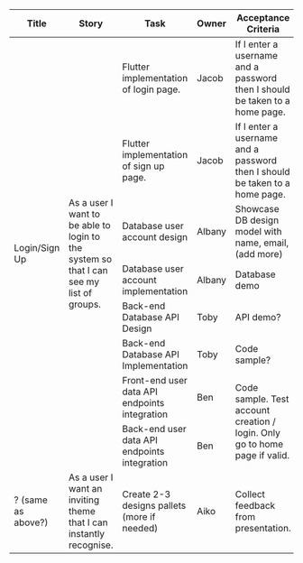 
<table>
  <thead>
    <tr>
      <th>Title</th>
      <th>Story</th>
      <th>Task</th>
      <th>Owner</th>
      <th>Acceptance Criteria</th>
      <th>Progress</th>
    </tr>
  </thead>
  <tbody>
    <tr>
      <td rowspan=8>Login/Sign Up</td>
      <td rowspan=8>As a user I want to be able to login to the system so that I can see my list of groups.</td>
      <td>Flutter implementation of login page.</td>
      <td>Jacob</td>
      <td>If I enter a username and a password then I should be taken to a home page.</td>
      <td>?</td>
    </tr>
    <tr>
      <td>Flutter implementation of sign up page.</td>
      <td>Jacob</td>
      <td>If I enter a username and a password then I should be taken to a home page.</td>
      <td>?</td>
    </tr>
    <tr>
      <td>Database user account design</td>
      <td>Albany</td>
      <td>Showcase DB design model with name, email, (add more)</td>
      <td>?</td>
    </tr>
    <tr>
      <td>Database user account implementation</td>
      <td>Albany</td>
      <td>Database demo</td>
      <td>?</td>
    </tr>
    <tr>
      <td>Back-end Database API Design</td>
      <td>Toby</td>
      <td>API demo?</td>
      <td>?</td>
    </tr>
    <tr>
      <td>Back-end Database API Implementation</td>
      <td>Toby</td>
      <td>Code sample?</td>
      <td>?</td>
    </tr>
    <tr>
      <td>Front-end user data API endpoints integration</td>
      <td>Ben</td>
      <td rowspan=2>Code sample. Test account creation / login. Only go to home page if valid.</td>
      <td>Not Started</td>
    </tr>
    <tr>
      <td>Back-end user data API endpoints integration</td>
      <td>Ben</td>
      <td>Not Started</td>
    </tr>
    <tr>
      <td>? (same as above?)</td>
      <td>As a user I want an inviting theme that I can instantly recognise.</td>
      <td>Create 2-3 designs pallets (more if needed)</td>
      <td>Aiko</td>
      <td>Collect feedback from presentation.</td>
      <td>?</td>
    </tr>
  </tbody>
</table>
